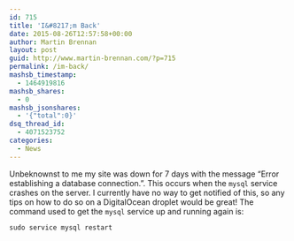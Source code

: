 ```yaml
---
id: 715
title: 'I&#8217;m Back'
date: 2015-08-26T12:57:58+00:00
author: Martin Brennan
layout: post
guid: http://www.martin-brennan.com/?p=715
permalink: /im-back/
mashsb_timestamp:
  - 1464919816
mashsb_shares:
  - 0
mashsb_jsonshares:
  - '{"total":0}'
dsq_thread_id:
  - 4071523752
categories:
  - News
---
```

Unbeknownst to me my site was down for 7 days with the message &#8220;Error establishing a database connection.&#8221;. This occurs when the `mysql` service crashes on the server. I currently have no way to get notified of this, so any tips on how to do so on a DigitalOcean droplet would be great! The command used to get the `mysql` service up and running again is:

    sudo service mysql restart